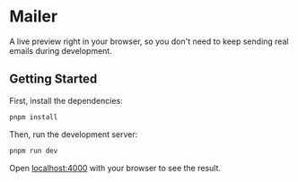 # Mailer

A live preview right in your browser, so you don't need to keep sending real emails during development.

## Getting Started

First, install the dependencies:

```sh
pnpm install
```

Then, run the development server:

```sh
pnpm run dev
```

Open [localhost:4000](http://localhost:4000) with your browser to see the result.
